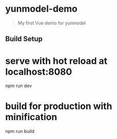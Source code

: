 # yunmodel-demo

> My first Vue demo for yunmodel

## Build Setup

# serve with hot reload at localhost:8080
npm run dev

# build for production with minification
npm run build


